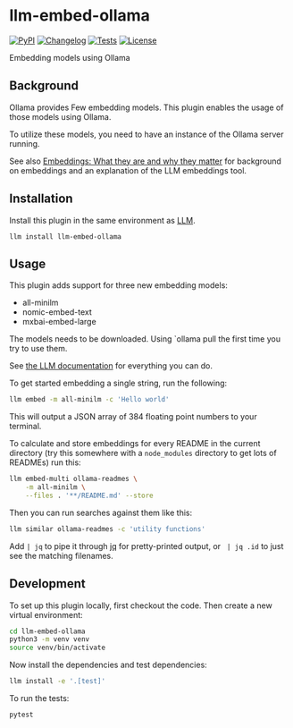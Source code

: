# llm-embed-ollama

[![PyPI](https://img.shields.io/pypi/v/llm-embed-ollama.svg)](https://pypi.org/project/llm-embed-ollama/)
[![Changelog](https://img.shields.io/github/v/release/sukhbinder/llm-embed-ollama?include_prereleases&label=changelog)](https://github.com/sukhbinder/llm-embed-ollama/releases)
[![Tests](https://github.com/sukhbinder/llm-embed-ollama/workflows/Test/badge.svg)](https://github.com/sukhbinder/llm-embed-ollama/actions?query=workflow%3ATest)
[![License](https://img.shields.io/badge/license-Apache%202.0-blue.svg)](https://github.com/sukhbinder/llm-embed-ollama/blob/main/LICENSE)

Embedding models using Ollama

## Background

Ollama provides Few embedding models. This plugin enables the usage of those models using Ollama.

To utilize these models, you need to have an instance of the Ollama server running.

See also [Embeddings: What they are and why they matter](https://simonillison.net/2023/Oct/23/embeddings/) for background on embeddings and an explanation of the LLM embeddings tool.


## Installation

Install this plugin in the same environment as [LLM](https://llm.datasette.io/).

    llm install llm-embed-ollama

## Usage

This plugin adds support for three new embedding models:

- all-minilm
- nomic-embed-text
- mxbai-embed-large

The models needs to be downloaded. Using `ollama pull <model-name> the first time you try to use them.

See [the LLM documentation](https://llm.datasette.io/en/stable/embeddings/index.html) for everything you can do.

To get started embedding a single string, run the following:

```bash
llm embed -m all-minilm -c 'Hello world'
```
This will output a JSON array of 384 floating point numbers to your terminal.

To calculate and store embeddings for every README in the current directory (try this somewhere with a `node_modules` directory to get lots of READMEs) run this:

```bash
llm embed-multi ollama-readmes \
    -m all-minilm \
    --files . '**/README.md' --store
```
Then you can run searches against them like this:
```bash
llm similar ollama-readmes -c 'utility functions'
```
Add `| jq` to pipe it through [jq](https://jqlang.github.io/jq/) for pretty-printed output, or ` | jq .id` to just see the matching filenames.

## Development

To set up this plugin locally, first checkout the code. Then create a new virtual environment:
```bash
cd llm-embed-ollama
python3 -m venv venv
source venv/bin/activate
```
Now install the dependencies and test dependencies:
```bash
llm install -e '.[test]'
```
To run the tests:
```bash
pytest
```
